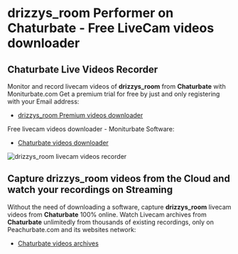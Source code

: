 # drizzys_room Performer on Chaturbate - Free LiveCam videos downloader

## Chaturbate Live Videos Recorder

Monitor and record livecam videos of **drizzys_room** from **Chaturbate** with Moniturbate.com
Get a premium trial for free by just and only registering with your Email address:
* [drizzys_room Premium videos downloader](https://moniturbate.com/request-demo-licence-key.html)

Free livecam videos downloader - Moniturbate Software:
* [Chaturbate videos downloader](https://moniturbate.com/moniturbate-download-software.html)

![drizzys_room livecam videos recorder](https://peachurnet.com/templates/moniturbate-software.png)


## Capture drizzys_room videos from the Cloud and watch your recordings on Streaming

Without the need of downloading a software, capture **drizzys_room** livecam videos from **Chaturbate** 100% online.
Watch Livecam archives from **Chaturbate** unlimitedly from thousands of existing recordings, only on Peachurbate.com and its websites network:
* [Chaturbate videos archives](https://peachurnet.com/)